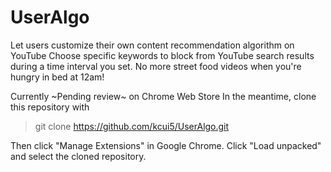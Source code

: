 # UserAlgo
Let users customize their own content recommendation algorithm on YouTube
Choose specific keywords to block from YouTube search results during a time interval you set. No more street food videos when you're hungry in bed at 12am!

Currently ~Pending review~ on Chrome Web Store
In the meantime, clone this repository with
> git clone https://github.com/kcui5/UserAlgo.git

Then click "Manage Extensions" in Google Chrome. Click "Load unpacked" and select the cloned repository.
